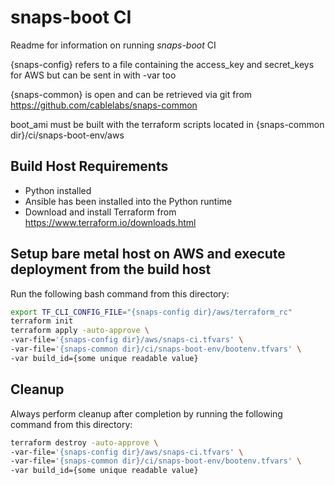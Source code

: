 # snaps-boot CI
Readme for information on running _snaps-boot_ CI

{snaps-config} refers to a file containing the access_key and secret_keys for
AWS but can be sent in with -var too
 
{snaps-common} is open and can be retrieved via git from
<https://github.com/cablelabs/snaps-common>

boot_ami must be built with the terraform scripts located in
{snaps-common dir}/ci/snaps-boot-env/aws

## Build Host Requirements
- Python installed
- Ansible has been installed into the Python runtime
- Download and install Terraform from <https://www.terraform.io/downloads.html>

## Setup bare metal host on AWS and execute deployment from the build host
Run the following bash command from this directory:
```bash
export TF_CLI_CONFIG_FILE="{snaps-config dir}/aws/terraform_rc"
terraform init
terraform apply -auto-approve \
-var-file='{snaps-config dir}/aws/snaps-ci.tfvars' \
-var-file='{snaps-common dir}/ci/snaps-boot-env/bootenv.tfvars' \
-var build_id={some unique readable value}
```

## Cleanup
Always perform cleanup after completion by running the following command from this directory:
```bash
terraform destroy -auto-approve \
-var-file='{snaps-config dir}/aws/snaps-ci.tfvars' \
-var-file='{snaps-common dir}/ci/snaps-boot-env/bootenv.tfvars' \
-var build_id={some unique readable value}
```